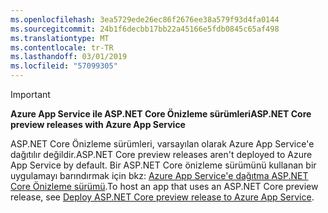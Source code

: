 ```yaml
---
ms.openlocfilehash: 3ea5729ede26ec86f2676ee38a579f93d4fa0144
ms.sourcegitcommit: 24b1f6decbb17bb22a45166e5fdb0845c65af498
ms.translationtype: MT
ms.contentlocale: tr-TR
ms.lasthandoff: 03/01/2019
ms.locfileid: "57099305"
---
```

> [!IMPORTANT]
> <span data-ttu-id="2c0d1-101">**Azure App Service ile ASP.NET Core Önizleme sürümleri**</span><span class="sxs-lookup"><span data-stu-id="2c0d1-101">**ASP.NET Core preview releases with Azure App Service**</span></span>
>
> <span data-ttu-id="2c0d1-102">ASP.NET Core Önizleme sürümleri, varsayılan olarak Azure App Service'e dağıtılır değildir.</span><span class="sxs-lookup"><span data-stu-id="2c0d1-102">ASP.NET Core preview releases aren't deployed to Azure App Service by default.</span></span> <span data-ttu-id="2c0d1-103">Bir ASP.NET Core önizleme sürümünü kullanan bir uygulamayı barındırmak için bkz: [Azure App Service'e dağıtma ASP.NET Core Önizleme sürümü](xref:host-and-deploy/azure-apps/index#deploy-aspnet-core-preview-release-to-azure-app-service).</span><span class="sxs-lookup"><span data-stu-id="2c0d1-103">To host an app that uses an ASP.NET Core preview release, see [Deploy ASP.NET Core preview release to Azure App Service](xref:host-and-deploy/azure-apps/index#deploy-aspnet-core-preview-release-to-azure-app-service).</span></span>
